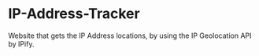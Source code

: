 # IP-Address-Tracker
Website that gets the IP Address locations, by using the IP Geolocation API by IPify.
